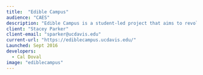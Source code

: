 ```yaml
---
title:  "Edible Campus"
audience: "CAES"
description: "Edible Campus is a student-led project that aims to revolutionize health and wellness and university land use on the UC Davis campus. Edible Campus sees the UC Davis campus as an ideal space for beautiful, educational, and edible landscapes."
client: "Stacey Parker"
client-email: "sparker@ucdavis.edu"
current-url: "https://ediblecampus.ucdavis.edu/"
Launched: Sept 2016
developers:
  - Cal Doval
image: "ediblecampus"
---
```

